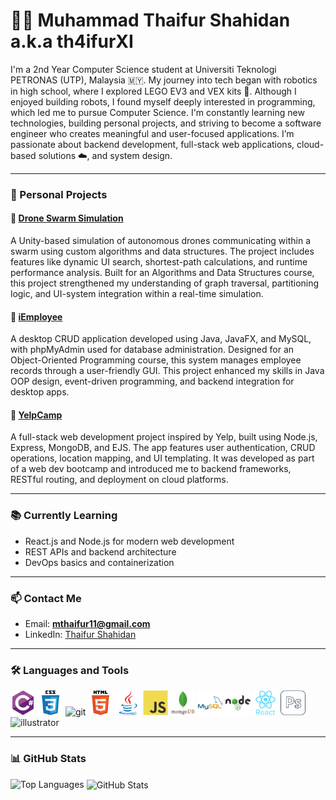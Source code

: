 <h1>👨‍💻 Muhammad Thaifur Shahidan a.k.a th4ifurXI</h1>

I'm a 2nd Year Computer Science student at Universiti Teknologi PETRONAS (UTP), Malaysia 🇲🇾. My journey into tech began with robotics in high school, where I explored LEGO EV3 and VEX kits 🤖. Although I enjoyed building robots, I found myself deeply interested in programming, which led me to pursue Computer Science. I'm constantly learning new technologies, building personal projects, and striving to become a software engineer who creates meaningful and user-focused applications. I’m passionate about backend development, full-stack web applications, cloud-based solutions ☁️, and system design.

---

### 🚀 Personal Projects

#### 🔹 [Drone Swarm Simulation](https://github.com/th4ifurXI/DroneSwarm)  
A Unity-based simulation of autonomous drones communicating within a swarm using custom algorithms and data structures. The project includes features like dynamic UI search, shortest-path calculations, and runtime performance analysis. Built for an Algorithms and Data Structures course, this project strengthened my understanding of graph traversal, partitioning logic, and UI-system integration within a real-time simulation.

#### 🔹 [iEmployee](https://github.com/th4ifurXI/iEmployee)  
A desktop CRUD application developed using Java, JavaFX, and MySQL, with phpMyAdmin used for database administration. Designed for an Object-Oriented Programming course, this system manages employee records through a user-friendly GUI. This project enhanced my skills in Java OOP design, event-driven programming, and backend integration for desktop apps.

#### 🔹 [YelpCamp](https://github.com/th4ifurXI/YelpCampDeploy)  
A full-stack web development project inspired by Yelp, built using Node.js, Express, MongoDB, and EJS. The app features user authentication, CRUD operations, location mapping, and UI templating. It was developed as part of a web dev bootcamp and introduced me to backend frameworks, RESTful routing, and deployment on cloud platforms.

---

### 📚 Currently Learning
- React.js and Node.js for modern web development  
- REST APIs and backend architecture  
- DevOps basics and containerization

---

### 📫 Contact Me
- Email: **mthaifur11@gmail.com**
- LinkedIn: [Thaifur Shahidan](https://linkedin.com/in/thaifur-shahidan-93a975330)

---

### 🛠️ Languages and Tools
<p align="left">
  <img src="https://raw.githubusercontent.com/devicons/devicon/master/icons/csharp/csharp-original.svg" alt="csharp" width="40" height="40"/>
  <img src="https://raw.githubusercontent.com/devicons/devicon/master/icons/css3/css3-original-wordmark.svg" alt="css3" width="40" height="40"/>
  <img src="https://www.vectorlogo.zone/logos/git-scm/git-scm-icon.svg" alt="git" width="40" height="40"/>
  <img src="https://raw.githubusercontent.com/devicons/devicon/master/icons/html5/html5-original-wordmark.svg" alt="html5" width="40" height="40"/>
  <img src="https://raw.githubusercontent.com/devicons/devicon/master/icons/java/java-original.svg" alt="java" width="40" height="40"/>
  <img src="https://raw.githubusercontent.com/devicons/devicon/master/icons/javascript/javascript-original.svg" alt="javascript" width="40" height="40"/>
  <img src="https://raw.githubusercontent.com/devicons/devicon/master/icons/mongodb/mongodb-original-wordmark.svg" alt="mongodb" width="40" height="40"/>
  <img src="https://raw.githubusercontent.com/devicons/devicon/master/icons/mysql/mysql-original-wordmark.svg" alt="mysql" width="40" height="40"/>
  <img src="https://raw.githubusercontent.com/devicons/devicon/master/icons/nodejs/nodejs-original-wordmark.svg" alt="nodejs" width="40" height="40"/>
  <img src="https://raw.githubusercontent.com/devicons/devicon/master/icons/react/react-original-wordmark.svg" alt="react" width="40" height="40"/>
  <img src="https://raw.githubusercontent.com/devicons/devicon/master/icons/photoshop/photoshop-line.svg" alt="photoshop" width="40" height="40"/>
  <img src="https://www.vectorlogo.zone/logos/adobe_illustrator/adobe_illustrator-icon.svg" alt="illustrator" width="40" height="40"/>
</p>

---

### 📊 GitHub Stats

<p>
  <img align="left" src="https://github-readme-stats.vercel.app/api/top-langs?username=th4ifurxi&show_icons=true&locale=en&layout=compact" alt="Top Languages" />
</p>

<p>&nbsp;<img align="center" src="https://github-readme-stats.vercel.app/api?username=th4ifurxi&show_icons=true&locale=en" alt="GitHub Stats" /></p>
